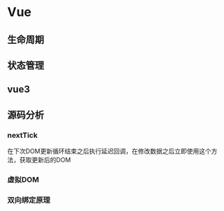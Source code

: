 # Vue

## 生命周期

## 状态管理

## vue3

## 源码分析

### nextTick

在下次DOM更新循环结束之后执行延迟回调，在修改数据之后立即使用这个方法，获取更新后的DOM

### 虚拟DOM

### 双向绑定原理
